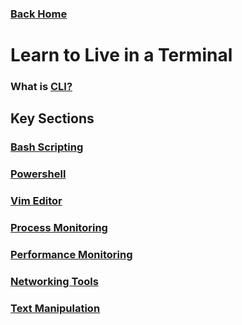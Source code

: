 ### [Back Home](../../README.md)
# Learn to Live in a Terminal

### What is [CLI?](https://en.wikipedia.org/wiki/Command-line_interface)


## Key Sections
### [Bash Scripting](bash-scripting/readme.md)
### [Powershell](powershell/readme.md)
### [Vim Editor](vim-editor/readme.md)
### [Process Monitoring](process-monitoring/readme.md)
### [Performance Monitoring](performance-monitoring/readme.md)
### [Networking Tools](networking-tools/readme.md)
### [Text Manipulation](text-manipulation/readme.md)